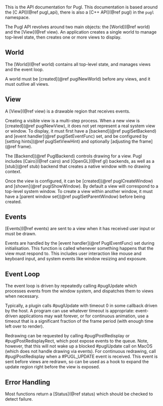 This is the API documentation for Pugl.
This documentation is based around the [C API](@ref pugl_api),
there is also a [C++ API](@ref pugl) in the `pugl` namespace.

The Pugl API revolves around two main objects:
the [World](@ref world) and the [View](@ref view).
An application creates a single world to manage top-level state,
then creates one or more views to display.

## World

The [World](@ref world) contains all top-level state,
and manages views and the event loop.

A world must be [created](@ref puglNewWorld) before any views,
and it must outlive all views.

## View

A [View](@ref view) is a drawable region that receives events.

Creating a visible view is a multi-step process.
When a new view is [created](@ref puglNewView),
it does not yet represent a real system view or window.
To display, it must first have a [backend](@ref puglSetBackend)
and [event handler](@ref puglSetEventFunc) set,
and be configured by [setting hints](@ref puglSetViewHint)
and optionally [adjusting the frame](@ref frame).

The [Backend](@ref PuglBackend) controls drawing for a view.
Pugl includes [Cairo](@ref cairo) and [OpenGL](@ref gl) backends,
as well as a [stub](@ref stub) backend that creates a native window with no drawing context.


Once the view is configured,
it can be [created](@ref puglCreateWindow) and [shown](@ref puglShowWindow).
By default a view will correspond to a top-level system window.
To create a view within another window,
it must have a [parent window set](@ref puglSetParentWindow) before being created.


## Events

[Events](@ref events) are sent to a view when it has received user input or must be drawn.

Events are handled by the [event handler](@ref PuglEventFunc) set during initialisation.
This function is called whenever something happens that the view must respond to.
This includes user interaction like mouse and keyboard input,
and system events like window resizing and exposure.

## Event Loop

The event loop is driven by repeatedly calling #puglUpdate which processes events from the window system,
and dispatches them to views when necessary.

Typically, a plugin calls #puglUpdate with timeout 0 in some callback driven by the host.
A program can use whatever timeout is appropriate:
event-driven applications may wait forever,
or for continuous animation,
use a timeout that is a significant fraction of the frame period
(with enough time left over to render).

Redrawing can be requested by calling #puglPostRedisplay or #puglPostRedisplayRect,
which post expose events to the queue.
Note, however, that this will not wake up a blocked #puglUpdate call on MacOS
(which does not handle drawing via events).
For continuous redrawing, call #puglPostRedisplay when a #PUGL_UPDATE event is received.
This event is sent before views are redrawn,
so can be used as a hook to expand the update region right before the view is exposed.

## Error Handling

Most functions return a [Status](@ref status) which should be checked to detect failure.

